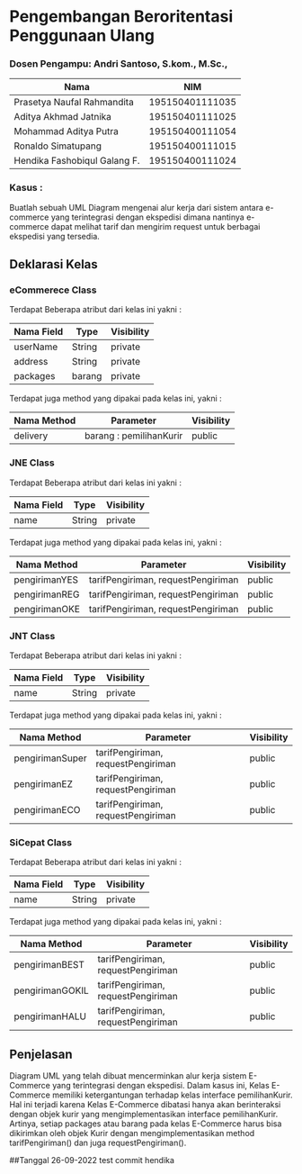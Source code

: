 # Pengembangan Beroritentasi Penggunaan Ulang

### Dosen Pengampu: Andri Santoso, S.kom., M.Sc.,

| Nama | NIM |
| --- | --- |
| Prasetya Naufal Rahmandita | 195150401111035 |
| Aditya Akhmad Jatnika | 195150401111025 |
| Mohammad Aditya Putra | 195150400111054 |
| Ronaldo Simatupang | 195150400111015 |
| Hendika Fashobiqul Galang F. | 195150400111024 |

### Kasus :
Buatlah sebuah UML Diagram mengenai alur kerja dari sistem antara e-commerce yang terintegrasi dengan ekspedisi dimana nantinya e-commerce dapat melihat tarif dan mengirim request untuk berbagai ekspedisi yang tersedia.

## Deklarasi Kelas

### eCommerece Class
Terdapat Beberapa atribut dari kelas ini yakni :

| Nama Field | Type | Visibility |
| --- | --- | -- |
| userName | String | private |
| address | String | private |
| packages | barang | private |

Terdapat juga method yang dipakai pada kelas ini, yakni :

| Nama Method | Parameter | Visibility |
| --- | --- | -- |
| delivery | barang : pemilihanKurir | public |

### JNE Class
Terdapat Beberapa atribut dari kelas ini yakni :

| Nama Field | Type | Visibility |
| --- | --- | -- |
| name | String | private |

Terdapat juga method yang dipakai pada kelas ini, yakni :

| Nama Method | Parameter | Visibility |
| --- | --- | -- |
| pengirimanYES | tarifPengiriman, requestPengiriman | public |
| pengirimanREG | tarifPengiriman, requestPengiriman | public |
| pengirimanOKE | tarifPengiriman, requestPengiriman | public |

### JNT Class
Terdapat Beberapa atribut dari kelas ini yakni :

| Nama Field | Type | Visibility |
| --- | --- | -- |
| name | String | private |

Terdapat juga method yang dipakai pada kelas ini, yakni :

| Nama Method | Parameter | Visibility |
| --- | --- | -- |
| pengirimanSuper | tarifPengiriman, requestPengiriman | public |
| pengirimanEZ | tarifPengiriman, requestPengiriman | public |
| pengirimanECO | tarifPengiriman, requestPengiriman | public |

### SiCepat Class
Terdapat Beberapa atribut dari kelas ini yakni :

| Nama Field | Type | Visibility |
| --- | --- | -- |
| name | String | private |

Terdapat juga method yang dipakai pada kelas ini, yakni :

| Nama Method | Parameter | Visibility |
| --- | --- | -- |
| pengirimanBEST | tarifPengiriman, requestPengiriman | public |
| pengirimanGOKIL | tarifPengiriman, requestPengiriman | public |
| pengirimanHALU | tarifPengiriman, requestPengiriman | public |

## Penjelasan 
Diagram UML yang telah dibuat mencerminkan alur kerja sistem E-Commerce yang terintegrasi dengan ekspedisi. Dalam kasus ini, Kelas E-Commerce memiliki ketergantungan terhadap kelas interface pemilihanKurir. Hal ini terjadi karena Kelas E-Commerce dibatasi hanya akan berinteraksi dengan objek kurir yang mengimplementasikan interface pemilihanKurir. Artinya, setiap packages atau barang pada kelas E-Commerce harus bisa dikirimkan oleh objek Kurir dengan mengimplementasikan method tarifPengiriman() dan juga requestPengiriman().

##Tanggal
26-09-2022
test commit hendika
